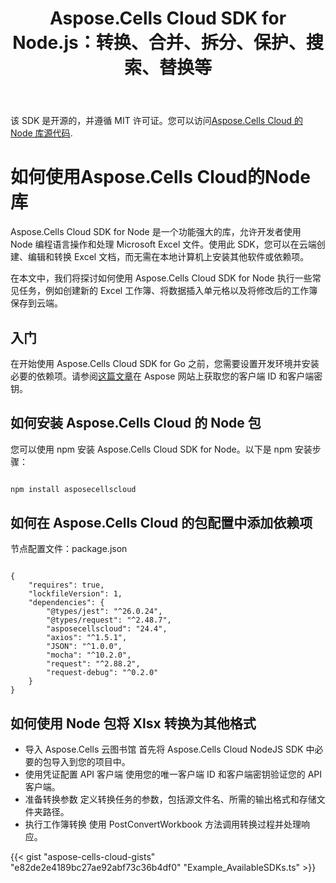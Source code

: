 ﻿---
title: Aspose.Cells Cloud SDK for Node.js：转换、合并、拆分、保护、搜索、替换等
second_title: Documen
ArticleTitle: "Aspose.Cells Cloud SDK for Node.js: Convert, merge, split, protect, search, replace, and more"
linktitle: Aspose.Cells Node.j 云 SDK
type: docs
url: /zh/available-sdks/aspose-cells-cloud-node/
description: Node.js 的 Cloud SDK 提供了真正的跨平台功能：一次导入即可为 Linux 和 macOS 开发人员提供相同的流畅性来创建、转换、合并、拆分、保护和操作每个对象 - 无需安装，也无需针对特定平台进行调整
weight: 30
kwords: Node.js、Node.js SDK、Excel Node.js SDK、Node.js Cloud SDK、REST、图表、数据透视表、表格/列表对象、转换电子表格、PDF、CSV、Json、Markdown、合并、拆分、保护、搜索、替换
---
该 SDK 是开源的，并遵循 MIT 许可证。您可以访问[Aspose.Cells Cloud 的 Node 库源代码](https://github.com/aspose-cells-cloud/aspose-cells-cloud-node).

# **如何使用Aspose.Cells Cloud的Node库**

Aspose.Cells Cloud SDK for Node 是一个功能强大的库，允许开发者使用 Node 编程语言操作和处理 Microsoft Excel 文件。使用此 SDK，您可以在云端创建、编辑和转换 Excel 文档，而无需在本地计算机上安装其他软件或依赖项。

在本文中，我们将探讨如何使用 Aspose.Cells Cloud SDK for Node 执行一些常见任务，例如创建新的 Excel 工作簿、将数据插入单元格以及将修改后的工作簿保存到云端。

## 入门

在开始使用 Aspose.Cells Cloud SDK for Go 之前，您需要设置开发环境并安装必要的依赖项。请参阅[这篇文章](https://docs.aspose.cloud/cells/quickstart/)在 Aspose 网站上获取您的客户端 ID 和客户端密钥。

## 如何安装 Aspose.Cells Cloud 的 Node 包

您可以使用 npm 安装 Aspose.Cells Cloud SDK for Node。以下是 npm 安装步骤：

```Powershell

npm install asposecellscloud

```

## 如何在 Aspose.Cells Cloud 的包配置中添加依赖项

节点配置文件：package.json

```Node

{
    "requires": true,
    "lockfileVersion": 1,
    "dependencies": {
        "@types/jest": "^26.0.24",
        "@types/request": "^2.48.7",
        "asposecellscloud": "24.4",
        "axios": "^1.5.1",
        "JSON": "^1.0.0",
        "mocha": "^10.2.0",
        "request": "^2.88.2",
        "request-debug": "^0.2.0"
    }
}

```

## 如何使用 Node 包将 Xlsx 转换为其他格式

- 导入 Aspose.Cells 云图书馆
首先将 Aspose.Cells Cloud NodeJS SDK 中必要的包导入到您的项目中。
- 使用凭证配置 API 客户端
使用您的唯一客户端 ID 和客户端密钥验证您的 API 客户端。
- 准备转换参数
定义转换任务的参数，包括源文件名、所需的输出格式和存储文件夹路径。
- 执行工作簿转换
使用 PostConvertWorkbook 方法调用转换过程并处理响应。

{{< gist "aspose-cells-cloud-gists" "e82de2e4189bc27ae92abf73c36b4df0" "Example_AvailableSDKs.ts" >}}
